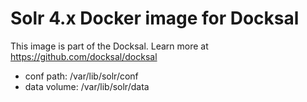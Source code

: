 # Solr 4.x Docker image for Docksal

This image is part of the Docksal.
Learn more at https://github.com/docksal/docksal

- conf path: /var/lib/solr/conf
- data volume: /var/lib/solr/data
